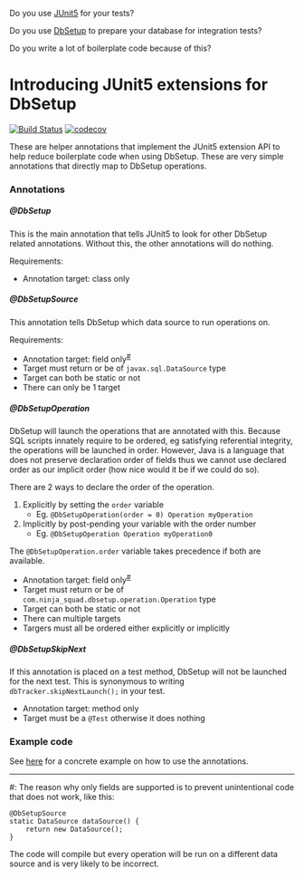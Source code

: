 Do you use [JUnit5](https://junit.org/junit5/) for your tests?

Do you use [DbSetup](http://dbsetup.ninja-squad.com/) to prepare your database for integration tests?

Do you write a lot of boilerplate code because of this?

# Introducing JUnit5 extensions for DbSetup

[![Build Status](https://travis-ci.org/IsenGrim613/junit5-dbsetup-annotations.svg?branch=master)](https://travis-ci.org/IsenGrim613/junit5-dbsetup-annotations)
[![codecov](https://codecov.io/gh/IsenGrim613/junit5-dbsetup-annotations/branch/master/graph/badge.svg)](https://codecov.io/gh/IsenGrim613/junit5-dbsetup-annotations)

These are helper annotations that implement the JUnit5 extension API to help reduce boilerplate code when using 
DbSetup. These are very simple annotations that directly map to DbSetup operations.

### Annotations
##### @DbSetup
This is the main annotation that tells JUnit5 to look for other DbSetup related annotations. Without this, the other 
annotations will do nothing.

Requirements: 

* Annotation target: class only

##### @DbSetupSource
This annotation tells DbSetup which data source to run operations on. 

Requirements: 

* Annotation target: field only<sup>[#](#fields-only)</sup>
* Target must return or be of `javax.sql.DataSource` type  
* Target can both be static or not
* There can only be 1 target

##### @DbSetupOperation
DbSetup will launch the operations that are annotated with this. Because SQL scripts innately require to be ordered, 
eg satisfying referential integrity, the operations will be launched in order. However, Java is a language that does 
not preserve declaration order of fields thus we cannot use declared order as our implicit order (how nice would it 
be if we could do so). 

There are 2 ways to declare the order of the operation.

1. Explicitly by setting the `order` variable
    * Eg. `@DbSetupOperation(order = 0) Operation myOperation`
2. Implicitly by post-pending your variable with the order number
    * Eg. `@DbSetupOperation Operation myOperation0`
    
The `@DbSetupOperation.order` variable takes precedence if both are available.

* Annotation target: field only<sup>[#](#fields-only)</sup>
* Target must return or be of `com.ninja_squad.dbsetup.operation.Operation` type  
* Target can both be static or not
* There can multiple targets
* Targers must all be ordered either explicitly or implicitly

##### @DbSetupSkipNext
If this annotation is placed on a test method, DbSetup will not be launched for the next test. This is synonymous to 
writing `dbTracker.skipNextLaunch();` in your test.

* Annotation target: method only
* Target must be a `@Test` otherwise it does nothing

### Example code
See [here](src/test/java/com/iseninc/junit5/DbSetupTest.java) for a concrete example on how to use the annotations.

---

<a name="fields-only">\#</a>: The reason why only fields are supported is to prevent unintentional code that does not 
work, like this:
```
@DbSetupSource
static DataSource dataSource() {
    return new DataSource();
}
```

The code will compile but every operation will be run on a different data source and is very likely to be incorrect.  